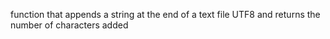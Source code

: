 function that appends a string at the end of a text file UTF8 and returns the number of characters added
